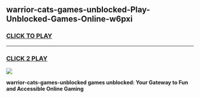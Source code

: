
## warrior-cats-games-unblocked-Play-Unblocked-Games-Online-w6pxi
<h3>
<a href="https://premium76.site?title=warrior-cats-games-unblocked&ref=25A">CLICK TO PLAY</a></h3>
<hr>

<h3>
<a href="https://premium76.site?title=warrior-cats-games-unblocked&ref=25A">CLICK 2 PLAY</a>
  
</h3>

<a href="https://premium76.site?title=warrior-cats-games-unblocked&ref=25A"><img src="https://clearcache.store/games.png"></a>


**warrior-cats-games-unblocked games unblocked: Your Gateway to Fun and Accessible Online Gaming**
